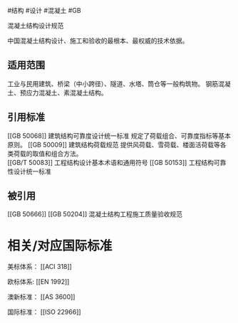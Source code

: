 #结构 #设计 #混凝土 #GB

混凝土结构设计规范

中国混凝土结构设计、施工和验收的​​最根本、最权威的技术依据​​。

## 适用范围

工业与民用建筑、桥梁（中小跨径）、隧道、水塔、筒仓等​​一般构筑物​​。
钢筋混凝土​​、​​预应力混凝土​​、​​素混凝土​​结构。


## 引用标准

[[GB 50068​]] 建筑结构可靠度设计统一标准 规定了荷载组合、可靠度指标等基本原则。
[[GB 50009​]] 建筑结构荷载规范 提供风荷载、雪荷载、楼面活荷载等各类荷载的取值和组合方法。  
[[GB/T 50083​]] 工程结构设计基本术语和通用符号 
[[GB 50153​]] 工程结构可靠性设计统一标准


## 被引用

[[GB 50666​]] 
[[GB 50204​]] 混凝土结构工程施工质量验收规范


# 相关/对应国际标准

美标体系：
[[ACI 318]] 

欧标体系:
[[EN 1992]] 

澳新标准：
[[AS 3600]]

国际标准：
[[ISO 22966]]
